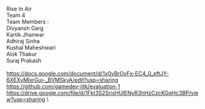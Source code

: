 Rise In Air\
Team 4\
Team Members :\
Divyansh Garg\
Kartik Jhanwar\
Adhiraj Sinha\
Kushal Maheshwari\
Alok Thakur\
Suraj Prakash\
\
https://docs.google.com/document/d/1x0vBrOvFx-EC4_0_eftJY-6XEXyMlxrGuj-_BVMSkyA/edit?usp=sharing \
https://github.com/gamedev-iitk/evaluation-1 \
https://drive.google.com/file/d/1Fkt3S2SrisHUIENyR3hHzCzcKGqHc3BP/view?usp=sharing \
